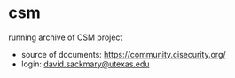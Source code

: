 # csm
running archive of CSM project
* source of documents:  https://community.cisecurity.org/
* login:  david.sackmary@utexas.edu
